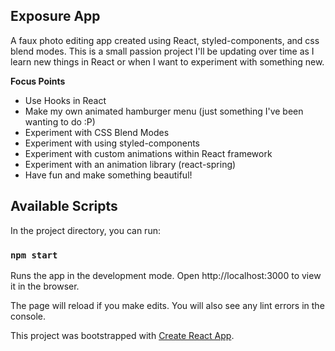 ## Exposure App
A faux photo editing app created using React, styled-components, and css blend modes. This is a small passion project I'll be updating over time as I learn new things in React or when I want to experiment with something new.

**Focus Points**
- Use Hooks in React
- Make my own animated hamburger menu (just something I've been wanting to do :P)
- Experiment with CSS Blend Modes
- Experiment with using styled-components
- Experiment with custom animations within React framework
- Experiment with an animation library (react-spring)
- Have fun and make something beautiful!

## Available Scripts

In the project directory, you can run:

### `npm start`

Runs the app in the development mode.
Open http://localhost:3000 to view it in the browser.

The page will reload if you make edits.
You will also see any lint errors in the console.

This project was bootstrapped with [Create React App](https://github.com/facebook/create-react-app).
